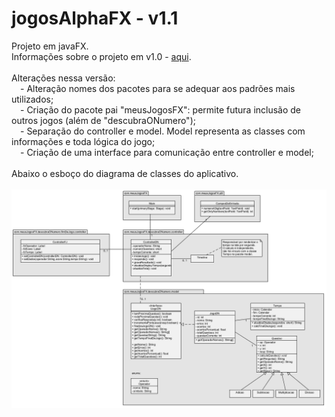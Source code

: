 # jogosAlphaFX - v1.1
Projeto em javaFX.
<br/>Informações sobre o projeto em v1.0 - [aqui](https://github.com/fabioalves95471/jogosAlphaFX/tree/v1.0).
<br/>
<br/>Alterações nessa versão:
<br/>&emsp;- Alteração nomes dos pacotes para se adequar aos padrões mais utilizados;
<br/>&emsp;- Criação do pacote pai "meusJogosFX": permite futura inclusão de outros jogos (além de "descubraONumero");
<br/>&emsp;- Separação do controller e model. Model representa as classes com informações e toda lógica do jogo;
<br/>&emsp;- Criação de uma interface para comunicação entre controller e model;
<br/>
<br/>Abaixo o esboço do diagrama de classes do aplicativo.
<br/><br/>
<img src="imgs_git/dClasses.png">